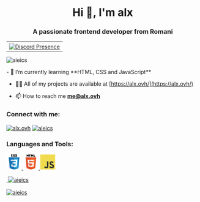 <h1 align="center">Hi 👋, I'm alx</h1>
<h3 align="center">A passionate frontend developer from Romani</h3>

<table align="center">
  <tr>
    <td>
		<a href="https://discord.com/users/518505493338128425" target="_blank" rel="nofollow">
			<img src="https://lanyard-profile-readme.vercel.app/api/518505493338128425?idleMessage=Probably%20doing%20something%20else..." alt="Discord Presence" align="center">
		</a>
    </td>
  </tr>
</table>

<p align="left"> <img src="https://komarev.com/ghpvc/?username=aieics&label=Profile%20views&color=0e75b6&style=flat" alt="aieics" /> </p>
- 🌱 I’m currently learning **HTML, CSS and JavaScript**

- 👨‍💻 All of my projects are available at [https://alx.ovh/](https://alx.ovh/)

- 📫 How to reach me **me@alx.ovh**

<h3 align="left">Connect with me:</h3>
<p align="left">
<a href="https://instagram.com/alx.ovh" target="blank"><img align="center" src="https://raw.githubusercontent.com/rahuldkjain/github-profile-readme-generator/master/src/images/icons/Social/instagram.svg" alt="alx.ovh" height="30" width="40" /></a>
<a href="https://www.youtube.com/@aleics" target="blank"><img align="center" src="https://raw.githubusercontent.com/rahuldkjain/github-profile-readme-generator/master/src/images/icons/Social/youtube.svg" alt="aleics" height="30" width="40" /></a>
</p>

<h3 align="left">Languages and Tools:</h3>
<p align="left"> <a href="https://www.w3schools.com/css/" target="_blank" rel="noreferrer"> <img src="https://raw.githubusercontent.com/devicons/devicon/master/icons/css3/css3-original-wordmark.svg" alt="css3" width="40" height="40"/> </a> <a href="https://www.w3.org/html/" target="_blank" rel="noreferrer"> <img src="https://raw.githubusercontent.com/devicons/devicon/master/icons/html5/html5-original-wordmark.svg" alt="html5" width="40" height="40"/> </a> <a href="https://developer.mozilla.org/en-US/docs/Web/JavaScript" target="_blank" rel="noreferrer"> <img src="https://raw.githubusercontent.com/devicons/devicon/master/icons/javascript/javascript-original.svg" alt="javascript" width="40" height="40"/>

<p>&nbsp;<img align="center" src="https://github-readme-stats.vercel.app/api?username=aieics&show_icons=true&locale=en" alt="aieics" /></p>

<p><img align="center" src="https://github-readme-streak-stats.herokuapp.com/?user=aieics&" alt="aieics" /></p>
